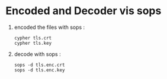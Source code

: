 # Encoded and Decoder vis sops


1. encoded the files with sops : 
   ```
   cypher tls.crt     
   cypher tls.key
   ```   

2. decode with sops : 
   ```
   sops -d tls.enc.crt     
   sops -d tls.enc.key
   ```   

   

